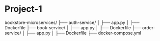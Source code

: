 # **Project-1**

bookstore-microservices/
├── auth-service/
│   ├── app.py
│   ├── Dockerfile
├── book-service/
│   ├── app.py
│   ├── Dockerfile
├── order-service/
│   ├── app.py
│   ├── Dockerfile
├── docker-compose.yml
